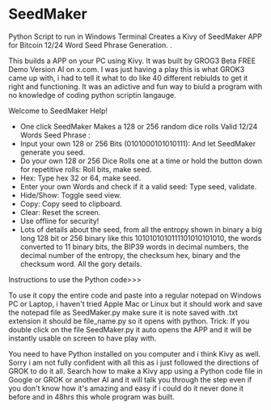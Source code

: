 # SeedMaker
Python Script to run in Windows Terminal Creates a Kivy of SeedMaker APP for Bitcoin 12/24 Word Seed Phrase Generation. .   

This builds a APP on your PC using Kivy. It was built by GROG3 Beta FREE Demo Version AI on x.com. I was just having a play this is what GROK3 came up with, i had to tell it what to do like 40 different rebiulds to get it right and functioning. It was an adictive and fun way to biuld a program with no knowledge of coding python scriptin langauge. 

Welcome to SeedMaker Help!
- One click SeedMaker Makes a 128 or 256 random dice rolls Valid 12/24 Words Seed Phrase :
- Input your own 128 or 256 Bits (0101000101010111): And let SeedMaker generate you seed.
- Do your own 128 or 256 Dice Rolls one at a time or hold the button down for repetitive rolls: Roll bits, make seed.
- Hex: Type hex 32 or 64, make seed. 
- Enter your own Words and check if it a valid seed: Type seed, validate.
- Hide/Show: Toggle seed view.
- Copy: Copy seed to clipboard.
- Clear: Reset the screen.
- Use offline for security!
- Lots of details about the seed, from all the entropy shown in binary a big long 128 bit or 256 binary like this 1010101010111101010101010, the words converted to 11 binary bits, the BIP39 words in decimal numbers, the decimal number of the  entropy, the checksum hex, binary and the checksum word. All the gory details. 

Instructions to use the Python code>>>

To use it copy the entire code and paste into a regular notepad on Windows PC or Laptop, i haven't tried Apple Mac or Linux but it should work and save the notepad file as SeedMaker.py make sure it is note saved with .txt extension it should be file_name.py so it opens with python. Trick:  If you double click on the file SeedMaker.py it auto opens the APP and it will be instantly usable on screen to have play with.  

You need to have Python installed on you computer and i think Kivy as well. Sorry i am not fully confident with all this as i just followed the directions of GROK to do it all. Search how to make a Kivy app using a Python code file in Google or GROK or another AI and it will talk you through the step even if you don't know how it's amazing and easy if i could do it never done it before and in 48hrs this whole program was built.
